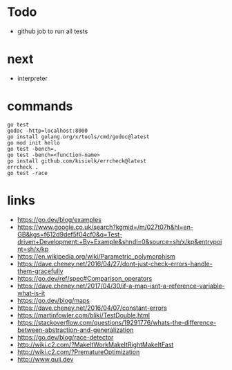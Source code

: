 # Todo
- github job to run all tests

# next
- interpreter

# commands
```shell
go test
godoc -http=localhost:8000
go install golang.org/x/tools/cmd/godoc@latest
go mod init hello
go test -bench=.
go test -bench=<function-name>
go install github.com/kisielk/errcheck@latest
errcheck .
go test -race
```

# links

- https://go.dev/blog/examples
-  https://www.google.co.uk/search?kgmid=/m/027t07h&hl=en-GB&kgs=f612d9def5f04cf0&q=Test-driven+Development:+By+Example&shndl=0&source=sh/x/kp&entrypoint=sh/x/kp
- https://en.wikipedia.org/wiki/Parametric_polymorphism
- https://dave.cheney.net/2016/04/27/dont-just-check-errors-handle-them-gracefully
- https://go.dev/ref/spec#Comparison_operators
- https://dave.cheney.net/2017/04/30/if-a-map-isnt-a-reference-variable-what-is-it
- https://go.dev/blog/maps
- https://dave.cheney.net/2016/04/07/constant-errors
- https://martinfowler.com/bliki/TestDouble.html
- https://stackoverflow.com/questions/19291776/whats-the-difference-between-abstraction-and-generalization
- https://go.dev/blog/race-detector
- http://wiki.c2.com/?MakeItWorkMakeItRightMakeItFast
- http://wiki.c2.com/?PrematureOptimization
- http://www.quii.dev

